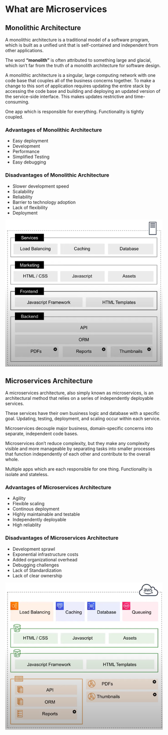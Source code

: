 # What are Microservices

## Monolithic Architecture

A monolithic architecture is a traditional model of a software program, which is built as a unified unit that is self-contained and independent from other applications. 

The word **“monolith”** is often attributed to something large and glacial, which isn’t far from the truth of a monolith architecture for software design.

A monolithic architecture is a singular, large computing network with one code base that couples all of the business concerns together.  To make a change to this sort of application requires updating the entire stack by accessing the code base and building and deploying an updated version of the service-side interface. This makes updates restrictive and time-consuming. 

One app which is responsible for everything. Functionality is tightly coupled.

### Advantages of Monolithic Architecture

- Easy deployment
- Development
- Performance
- Simplified Testing
- Easy debugging

### Disadvantages of Monolithic Architecture

- Slower development speed
- Scalability
- Reliability
- Barrier to technology adoption
- Lack of flexibility
- Deployment

![Monolithic Architecture](./assets/monolithic.png)

## Microservices Architecture

A microservices architecture, also simply known as microservices, is an architectural method that relies on a series of independently deployable services. 

These services have their own business logic and database with a specific goal. Updating, testing, deployment, and scaling occur within each service.

Microservices decouple major business, domain-specific concerns into separate, independent code bases. 

Microservices don’t reduce complexity, but they make any complexity visible and more manageable by separating tasks into smaller processes that function independently of each other and contribute to the overall whole. 

Multiple apps which are each responsible for one thing. Functionality is isolate and stateless.

### Advantages of Microservices Architecture

- Agility
- Flexible scaling
- Continous deployment
- Highly maintainable and testable
- Independently deployable
- High reliablity

### Disadvantages of Microservices Architecture

- Development sprawl
- Exponential infrastructure costs
- Added organizational overhead
- Debugging challenges
- Lack of Standardization
- Lack of clear ownership

![Microservices Architecture](./assets/microservices.png)